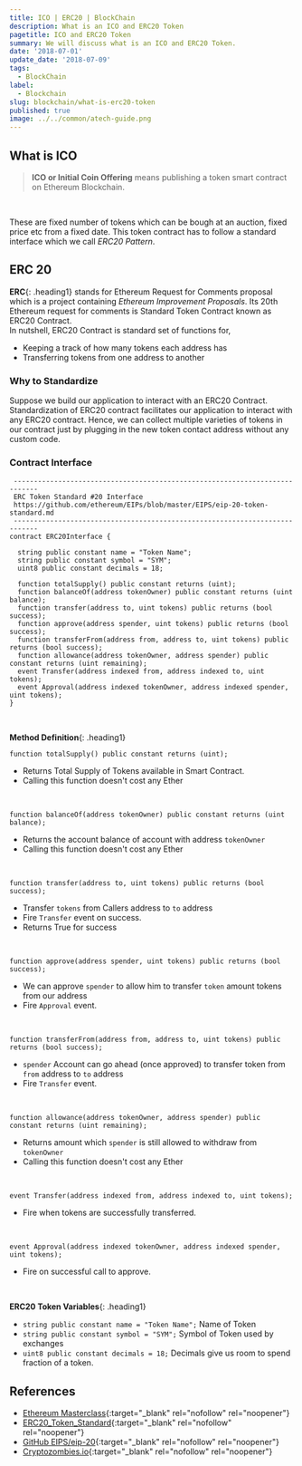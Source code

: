 ```yaml
---
title: ICO | ERC20 | BlockChain
description: What is an ICO and ERC20 Token
pagetitle: ICO and ERC20 Token
summary: We will discuss what is an ICO and ERC20 Token.
date: '2018-07-01'
update_date: '2018-07-09'
tags:
  - BlockChain
label:
  - Blockchain
slug: blockchain/what-is-erc20-token
published: true
image: ../../common/atech-guide.png
---
```


## What is ICO

> **ICO or Initial Coin Offering** means publishing a token smart contract on Ethereum Blockchain. 

<br/>

These are fixed number of tokens which can be bough at an auction, fixed price etc from a fixed date. This token contract has to follow a standard interface which we call *ERC20 Pattern*.

## ERC 20
**ERC**{: .heading1} stands for Ethereum Request for Comments proposal which is a project containing *Ethereum Improvement Proposals*. Its 20th Ethereum request for comments is Standard Token Contract known as ERC20 Contract.  
In nutshell, ERC20 Contract is standard set of functions for,
- Keeping a track of how many tokens each address has
- Transferring tokens from one address to another

### Why to Standardize
Suppose we build our application to interact with an ERC20 Contract. Standardization of ERC20 contract facilitates our application to interact with any ERC20 contract. Hence, we can collect multiple varieties of tokens in our contract just by plugging in the new token contact address without any custom code. 

### Contract Interface

```
 ----------------------------------------------------------------------------
 ERC Token Standard #20 Interface
 https://github.com/ethereum/EIPs/blob/master/EIPS/eip-20-token-standard.md
 ----------------------------------------------------------------------------
contract ERC20Interface {

  string public constant name = "Token Name";
  string public constant symbol = "SYM";
  uint8 public constant decimals = 18;

  function totalSupply() public constant returns (uint);
  function balanceOf(address tokenOwner) public constant returns (uint balance);
  function transfer(address to, uint tokens) public returns (bool success);
  function approve(address spender, uint tokens) public returns (bool success);
  function transferFrom(address from, address to, uint tokens) public returns (bool success);
  function allowance(address tokenOwner, address spender) public constant returns (uint remaining);
  event Transfer(address indexed from, address indexed to, uint tokens);
  event Approval(address indexed tokenOwner, address indexed spender, uint tokens);
}
```
<br/>

**Method Definition**{: .heading1}  

``` function totalSupply() public constant returns (uint); ```  
- Returns Total Supply of Tokens available in Smart Contract.
- Calling this function doesn't cost any Ether

<br/>

``` function balanceOf(address tokenOwner) public constant returns (uint balance); ``` 
- Returns the account balance of account with address ``` tokenOwner ```
- Calling this function doesn't cost any Ether

<br/>

``` function transfer(address to, uint tokens) public returns (bool success); ``` 
- Transfer ``` tokens ``` from Callers address to ```to``` address 
- Fire ``` Transfer ``` event on success.
- Returns True for success

<br/>

``` function approve(address spender, uint tokens) public returns (bool success); ``` 
- We can approve ``` spender ``` to allow him to transfer  ```token``` amount tokens from our address
- Fire ``` Approval ``` event.

<br/>

``` function transferFrom(address from, address to, uint tokens) public returns (bool success); ``` 
- ```spender``` Account can go ahead (once approved) to transfer token from ```from``` address to ```to``` address
- Fire ``` Transfer ``` event.

<br/>

```function allowance(address tokenOwner, address spender) public constant returns (uint remaining);``` 
- Returns amount which ```spender``` is still allowed to withdraw from ```tokenOwner```
- Calling this function doesn't cost any Ether

<br/>

```event Transfer(address indexed from, address indexed to, uint tokens);``` 
- Fire when tokens are successfully transferred.

<br/>

```event Approval(address indexed tokenOwner, address indexed spender, uint tokens);``` 
- Fire on successful call to approve.

<br/>

**ERC20 Token Variables**{: .heading1}  

- ```string public constant name = "Token Name";``` Name of Token
- ```string public constant symbol = "SYM";``` Symbol of Token used by exchanges
- ```uint8 public constant decimals = 18;``` Decimals give us room to spend fraction of a token.

## References 
- [Ethereum Masterclass](https://www.udemy.com/ethereum-masterclass/){:target="_blank" rel="nofollow" rel="noopener"}
- [ERC20_Token_Standard](https://theethereum.wiki/w/index.php/ERC20_Token_Standard){:target="_blank" rel="nofollow" rel="noopener"}
- [GitHub EIPS/eip-20](https://github.com/ethereum/EIPs/blob/master/EIPS/eip-20.md){:target="_blank" rel="nofollow" rel="noopener"}
- [Cryptozombies.io](https://cryptozombies.io/){:target="_blank" rel="nofollow" rel="noopener"}
